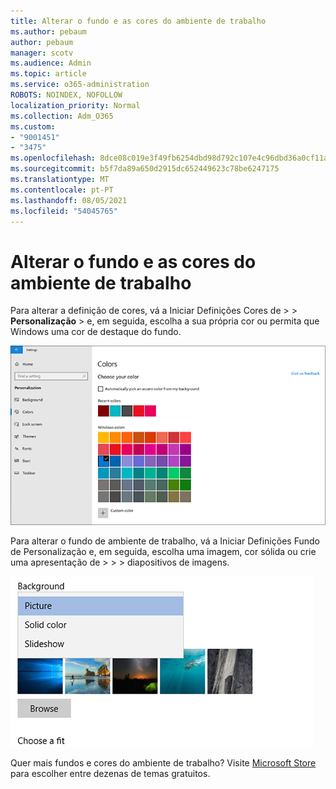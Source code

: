 ```yaml
---
title: Alterar o fundo e as cores do ambiente de trabalho
ms.author: pebaum
author: pebaum
manager: scotv
ms.audience: Admin
ms.topic: article
ms.service: o365-administration
ROBOTS: NOINDEX, NOFOLLOW
localization_priority: Normal
ms.collection: Adm_O365
ms.custom:
- "9001451"
- "3475"
ms.openlocfilehash: 8dce08c019e3f49fb6254dbd98d792c107e4c96dbd36a0cf11aff70e171e7649
ms.sourcegitcommit: b5f7da89a650d2915dc652449623c78be6247175
ms.translationtype: MT
ms.contentlocale: pt-PT
ms.lasthandoff: 08/05/2021
ms.locfileid: "54045765"
---
```

# <a name="change-your-desktop-background-and-colors"></a>Alterar o fundo e as cores do ambiente de trabalho

Para alterar a definição de cores, vá a Iniciar Definições Cores de  >    >  **Personalização**  >  e, em seguida, escolha a sua própria cor ou permita que Windows uma cor de destaque do fundo.

![Personalize as cores na Windows.](media/windows-personalization-colors.png)

Para alterar o fundo de ambiente de trabalho, vá a Iniciar Definições Fundo de Personalização e, em seguida, escolha uma imagem, cor sólida ou crie uma apresentação de  >    >    >  diapositivos de imagens. 

![Altere o fundo Windows de ambiente de trabalho.](media/windows-desktop-background.png)

Quer mais fundos e cores do ambiente de trabalho? Visite [Microsoft Store](https://www.microsoft.com/store/collections/windowsthemes) para escolher entre dezenas de temas gratuitos.
